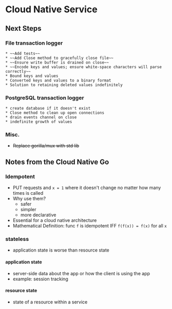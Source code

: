 # Cloud Native Service


## Next Steps
### File transaction logger
    * ~~Add tests~~
    * ~~Add Close method to gracefully close file~~
    * ~~Ensure write buffer is drained on close~~
    * ~~Encode keys and values; ensure white-space characters will parse correctly~~
    * Bound keys and values
    * Converted keys and values to a binary format
    * Solution to retaining deleted values indefinitely
### PostgreSQL transaction logger
    * create database if it doesn't exist
    * Close method to clean up open connections
    * drain events channel on close
    * indefinite growth of values
### Misc.
* ~~Replace gorilla/mux with std lib~~
## Notes from the Cloud Native Go

### Idempotent 
* PUT requests and `x = 1` where it doesn't change no matter how many times is called
* Why use them?
    * safer
    * simpler
    * more declarative
* Essential for a cloud native architecture
* Mathematical Definition: func `f` is idempotent IFF `f(f(x)) = f(x)` for all `x`
### stateless
* application state is worse than resource state
#### application state
* server-side data about the app or how the client is using the app
* example: session tracking
#### resource state
* state of a resource within a service
